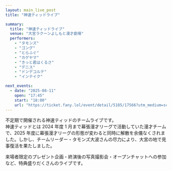 ```yaml
---
layout: main_live_post
title: "神速ティッドライブ"

summary:
  title: "神速ティッドライブ"
  venue: "大宮ラクーンよしもと漫才劇場"
  performers:
    - "タモンズ"
    - "ゴング"
    - "とらふぐ"
    - "カゲヤマ"
    - "きっと君はくるさ"
    - "デニス"
    - "ドンデコルテ"
    - "インテイク"

next_events:
  - date: "2025-08-11"
    open: "17:45"
    start: "18:00"
    url: "https://ticket.fany.lol/event/detail/5185/17566?utm_medium=schedule&utm_source=omiya&utm_campaign=神速ティッドライブ"
---
```


不定期で開催される神速ティッドのチームライブです。<br>
神速ティッドとは 2024 年度 1 月まで幕張漫才リーグで活動していた漫才チームで、2025 年度に幕張漫才リーグの形態が変わると同時に解散を余儀なくされました。しかし、チームリーダー・タモンズ大波さんの尽力により、大宮の地で見事復活を果たしました。

来場者限定のプレゼント企画・終演後の写真撮影会・オープンチャットへの参加など、特典盛りだくさんのライブです。

